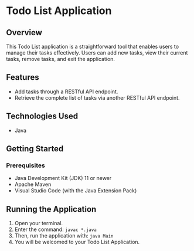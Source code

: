 # Todo List Application

## Overview

This Todo List application is a straightforward tool that enables users to manage their tasks effectively. 
Users can add new tasks, view their current tasks, remove tasks, and exit the application.

## Features

- Add tasks through a RESTful API endpoint.
- Retrieve the complete list of tasks via another RESTful API endpoint.

## Technologies Used

- Java

## Getting Started

### Prerequisites

- Java Development Kit (JDK) 11 or newer
- Apache Maven
- Visual Studio Code (with the Java Extension Pack)

## Running the Application

1. Open your terminal.
2. Enter the command: `javac *.java`
3. Then, run the application with: `java Main`
4. You will be welcomed to your Todo List Application.

